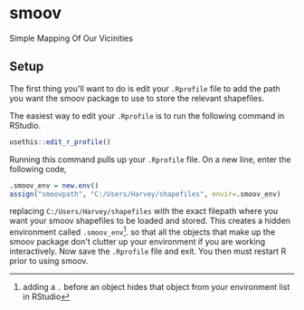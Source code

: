 # smoov
Simple Mapping Of Our Vicinities

## Setup

The first thing you'll want to do is edit your `.Rprofile` file to add the
path you want the smoov package to use to store the relevant shapefiles.

The easiest way to edit your `.Rprofile` is to run the following command in
RStudio.

```r
usethis::edit_r_profile()
```

Running this command pulls up your `.Rprofile` file. On a new line, enter the
following code,

```r
.smoov_env = new.env()
assign("smoovpath", "C:/Users/Harvey/shapefiles", envir=.smoov_env)
```
replacing `C:/Users/Harvey/shapefiles` with the exact filepath
where you want your smoov shapefiles to be loaded and stored.
This creates a hidden environment called `.smoov_env`[^1].
so that all the objects that make up the smoov package don't clutter up
your environment if you are working interactively. Now save the `.Rprofile`
file and exit. You then must restart R prior to using smoov.

[^1]: adding a `.` before an object hides that object from your environment list in RStudio
